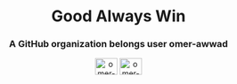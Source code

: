<h1 align="center">Good Always Win</h1>
<h3 align="center">A GitHub organization belongs user omer-awwad</h3>
</hl>
<p align="center">
<a href="https://github.com/omer-awwad" target="blank"><img align="center" src="https://raw.githubusercontent.com/rahuldkjain/github-profile-readme-generator/master/src/images/icons/Social/github.svg" alt="omer-awwad" height="30" width="40" /></a>
<a href="https://linkedin.com/in/omer-ashraf-146a01202" target="blank"><img align="center" src="https://raw.githubusercontent.com/rahuldkjain/github-profile-readme-generator/master/src/images/icons/Social/linked-in-alt.svg" alt="omer-ashraf-146a01202" height="30" width="40" /></a>
</p>


<!--

**Here are some ideas to get you started:**

🙋‍♀️ A short introduction - what is your organization all about?
🌈 Contribution guidelines - how can the community get involved?
👩‍💻 Useful resources - where can the community find your docs? Is there anything else the community should know?
🍿 Fun facts - what does your team eat for breakfast?
🧙 Remember, you can do mighty things with the power of [Markdown](https://docs.github.com/github/writing-on-github/getting-started-with-writing-and-formatting-on-github/basic-writing-and-formatting-syntax)
-->
